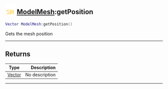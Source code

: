## <img src="../../.gitbook/assets/shared.png" width="32" height="32" /> [ModelMesh](../modelmesh/README.md):getPosition

```lua
Vector ModelMesh:getPosition()
```

Gets the mesh position<br>

-----------------
## Returns

| Type   | Description |
| ------ | ----------: |
| [Vector](../vector/README.md) | No description |


--------